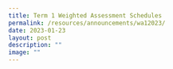 ```yaml
---
title: Term 1 Weighted Assessment Schedules
permalink: /resources/announcements/wa12023/
date: 2023-01-23
layout: post
description: ""
image: ""
---
```

